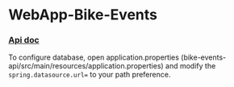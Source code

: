 # WebApp-Bike-Events
 
### [Api doc](bike-events-api/Doc/documentation.md)

To configure database, open application.properties (bike-events-api/src/main/resources/application.properties) and modify the `
spring.datasource.url=` to your path preference.

